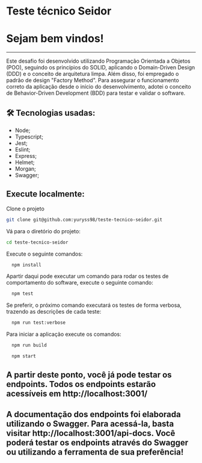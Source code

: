 # Teste técnico Seidor

# Sejam bem vindos!

---

Este desafio foi desenvolvido utilizando Programação Orientada a Objetos (POO), seguindo os princípios do SOLID, aplicando o Domain-Driven Design (DDD) e o conceito de arquitetura limpa. Além disso, foi empregado o padrão de design "Factory Method". Para assegurar o funcionamento correto da aplicação desde o início do desenvolvimento, adotei o conceito de Behavior-Driven Development (BDD) para testar e validar o software.


## 🛠 Tecnologias usadas:

* Node;
* Typescript;
* Jest;
* Eslint;
* Express;
* Helmet;
* Morgan;
* Swagger;

## Execute localmente:

Clone o projeto
```bash
git clone git@github.com:yuryss98/teste-tecnico-seidor.git
```


Vá para o diretório do projeto:
```bash
cd teste-tecnico-seidor
```


Execute o seguinte comandos:
```bash
  npm install
```

Apartir daqui pode executar um comando para rodar os testes de comportamento do software, execute o seguinte comando:
```bash
  npm test
```

Se preferir, o próximo comando executará os testes de forma verbosa, trazendo as descrições de cada teste:
```bash
  npm run test:verbose
```

Para iniciar a aplicação execute os comandos:
```bash
  npm run build
```

```bash
  npm start
```


## A partir deste ponto, você já pode testar os endpoints. Todos os endpoints estarão acessíveis em http://localhost:3001/

## A documentação dos endpoints foi elaborada utilizando o Swagger. Para acessá-la, basta visitar http://localhost:3001/api-docs. Você poderá testar os endpoints através do Swagger ou utilizando a ferramenta de sua preferência!
